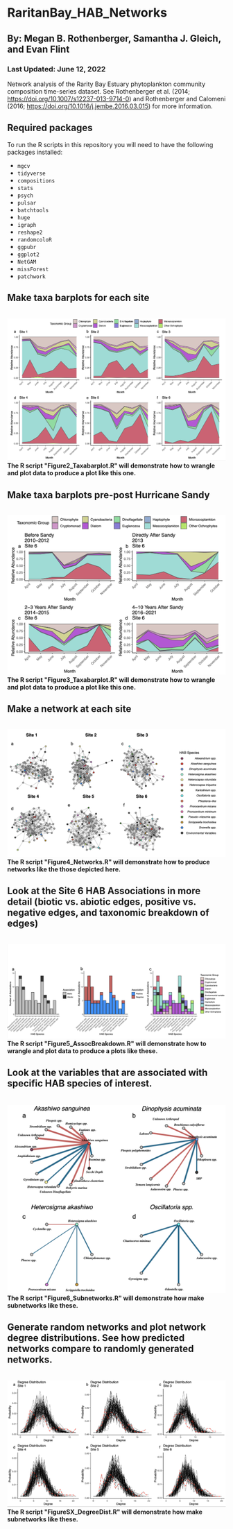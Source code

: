 # RaritanBay_HAB_Networks
## By: Megan B. Rothenberger, Samantha J. Gleich, and Evan Flint
### Last Updated: June 12, 2022
Network analysis of the Rarity Bay Estuary phytoplankton community composition time-series dataset. See Rothenberger et al. (2014; https://doi.org/10.1007/s12237-013-9714-0) and  Rothenberger and Calomeni (2016; https://doi.org/10.1016/j.jembe.2016.03.015) for more information.

## Required packages
To run the R scripts in this repository you will need to have the following packages installed: 
- `mgcv`
- `tidyverse`
- `compositions`
- `stats`
- `psych`
- `pulsar`
- `batchtools`
- `huge`
- `igraph`
- `reshape2`
- `randomcoloR`
- `ggpubr`
- `ggplot2`
- `NetGAM`
- `missForest`
- `patchwork`

## Make taxa barplots for each site
\
![](static/Figure2.png)\
**The R script "Figure2_Taxabarplot.R" will demonstrate how to wrangle and plot data to produce a plot like this one.** 


## Make taxa barplots pre-post Hurricane Sandy
\
![](static/Figure3.png)\
**The R script "Figure3_Taxabarplot.R" will demonstrate how to wrangle and plot data to produce a plot like this one.** 


## Make a network at each site
\
![](static/Figure4.png)\
**The R script "Figure4_Networks.R" will demonstrate how to produce networks like the those depicted here.**

## Look at the Site 6 HAB Associations in more detail (biotic vs. abiotic edges, positive vs. negative edges, and taxonomic breakdown of edges) 
\
![](static/Figure5.png)\
**The R script "Figure5_AssocBreakdown.R" will demonstrate how to wrangle and plot data to produce a plots like these.**

## Look at the variables that are associated with specific HAB species of interest.
\
![](static/Figure6.png)\
**The R script "Figure6_Subnetworks.R" will demonstrate how make subnetworks like these.**

## Generate random networks and plot network degree distributions. See how predicted networks compare to randomly generated networks. 
\
![](static/FigureSX.png)\
**The R script "FigureSX_DegreeDist.R" will demonstrate how make subnetworks like these.**

